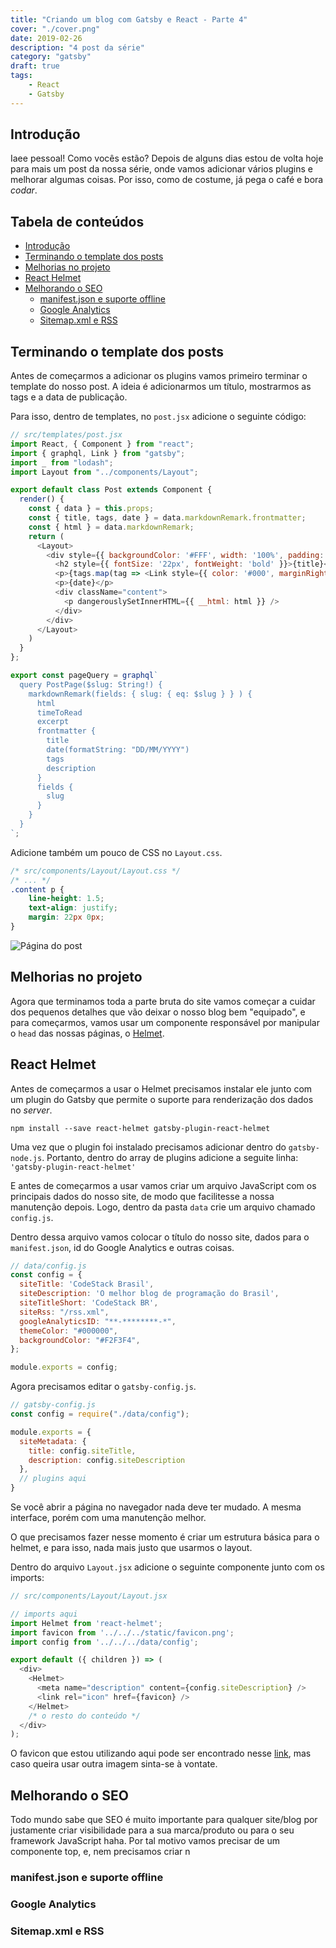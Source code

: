 ```yaml
---
title: "Criando um blog com Gatsby e React - Parte 4"
cover: "./cover.png"
date: 2019-02-26
description: "4 post da série"
category: "gatsby"
draft: true
tags:
    - React
    - Gatsby
---
```


## Introdução

Iaee pessoal! Como vocês estão? Depois de alguns dias estou de volta hoje para mais um post da nossa série, onde vamos adicionar vários plugins e melhorar algumas coisas. Por isso, como de costume, já pega o café e bora *codar*.

## Tabela de conteúdos <!-- omit in toc -->

- [Introdução](#introdu%C3%A7%C3%A3o)
- [Terminando o template dos posts](#terminando-o-template-dos-posts)
- [Melhorias no projeto](#melhorias-no-projeto)
- [React Helmet](#react-helmet)
- [Melhorando o SEO](#melhorando-o-seo)
  - [manifest.json e suporte offline](#manifestjson-e-suporte-offline)
  - [Google Analytics](#google-analytics)
  - [Sitemap.xml e RSS](#sitemapxml-e-rss)

## Terminando o template dos posts

Antes de começarmos a adicionar os plugins vamos primeiro terminar o template do nosso post. A ideia é adicionarmos um título, mostrarmos as tags e a data de publicação.

Para isso, dentro de templates, no `post.jsx` adicione o seguinte código:

```javascript
// src/templates/post.jsx
import React, { Component } from "react";
import { graphql, Link } from "gatsby";
import _ from "lodash";
import Layout from "../components/Layout";

export default class Post extends Component {
  render() {
    const { data } = this.props;
    const { title, tags, date } = data.markdownRemark.frontmatter;
    const { html } = data.markdownRemark; 
    return (
      <Layout>
        <div style={{ backgroundColor: '#FFF', width: '100%', padding: '1.5rem', borderRadius: '0.50rem', margin: '10px 15px'}}>
          <h2 style={{ fontSize: '22px', fontWeight: 'bold' }}>{title}</h2>
          <p>{tags.map(tag => <Link style={{ color: '#000', marginRight: '10px' }} key={tag} to={`/tag/${_.kebabCase(tag)}`}>{tag}</Link>)}</p>
          <p>{date}</p>
          <div className="content">
            <p dangerouslySetInnerHTML={{ __html: html }} />
          </div>
        </div>
      </Layout>
    )
  }
};

export const pageQuery = graphql`
  query PostPage($slug: String!) {
    markdownRemark(fields: { slug: { eq: $slug } } ) {
      html
      timeToRead
      excerpt
      frontmatter {
        title
        date(formatString: "DD/MM/YYYY")
        tags
        description
      }
      fields {
        slug
      }
    }
  }
`;
```

Adicione também um pouco de CSS no `Layout.css`.

```css
/* src/components/Layout/Layout.css */
/* ... */
.content p {
    line-height: 1.5;
    text-align: justify;
    margin: 22px 0px;
}
```

![Página do post](/images/posts/2019-03-04--blog-com-gatsby-e-react-parte-4/result-part7.png)

## Melhorias no projeto

Agora que terminamos toda a parte bruta do site vamos começar a cuidar dos pequenos detalhes que vão deixar o nosso blog bem "equipado", e para começarmos, vamos usar um componente responsável por manipular o `head` das nossas páginas, o [Helmet](https://github.com/nfl/react-helmet).

## React Helmet
 
Antes de começarmos a usar o Helmet precisamos instalar ele junto com um plugin do Gatsby que permite o suporte para renderização dos dados no *server*.

```
npm install --save react-helmet gatsby-plugin-react-helmet
```

Uma vez que o plugin foi instalado precisamos adicionar dentro do `gatsby-node.js`. Portanto, dentro do array de plugins adicione a seguite linha: `'gatsby-plugin-react-helmet'`

E antes de começarmos a usar vamos criar um arquivo JavaScript com os principais dados do nosso site, de modo que facilitesse a nossa manutenção depois. Logo, dentro da pasta `data` crie um arquivo chamado `config.js`.

Dentro dessa arquivo vamos colocar o título do nosso site, dados para o `manifest.json`, id do Google Analytics e outras coisas.

```javascript
// data/config.js
const config = {
  siteTitle: 'CodeStack Brasil', 
  siteDescription: 'O melhor blog de programação do Brasil', 
  siteTitleShort: 'CodeStack BR',
  siteRss: "/rss.xml",
  googleAnalyticsID: "**-********-*",
  themeColor: "#000000",
  backgroundColor: "#F2F3F4",
};

module.exports = config;
```

Agora precisamos editar o `gatsby-config.js`.

```javascript
// gatsby-config.js
const config = require("./data/config");

module.exports = {
  siteMetadata: {
    title: config.siteTitle,
    description: config.siteDescription
  },
  // plugins aqui
}
```

Se você abrir a página no navegador nada deve ter mudado. A mesma interface, porém com uma manutenção melhor.

O que precisamos fazer nesse momento é criar um estrutura básica para o helmet, e para isso, nada mais justo que usarmos o layout.

Dentro do arquivo `Layout.jsx` adicione o seguinte componente junto com os imports:

```javascript
// src/components/Layout/Layout.jsx

// imports aqui
import Helmet from 'react-helmet';
import favicon from '../../../static/favicon.png';
import config from '../../../data/config';

export default ({ children }) => (
  <div>
    <Helmet>
      <meta name="description" content={config.siteDescription} />
      <link rel="icon" href={favicon} />
    </Helmet>
    /* o resto do conteúdo */
  </div>
);
```

O favicon que estou utilizando aqui pode ser encontrado nesse [link](https://br.pinterest.com/pin/638877897118737778), mas caso queira usar outra imagem sinta-se à vontate.

## Melhorando o SEO

Todo mundo sabe que SEO é muito importante para qualquer site/blog por justamente criar visibilidade para a sua marca/produto ou para o seu framework JavaScript haha. Por tal motivo vamos precisar de um componente top, e, nem precisamos criar n



### manifest.json e suporte offline

### Google Analytics

### Sitemap.xml e RSS